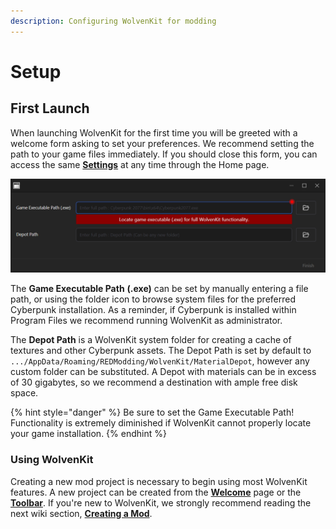 ```yaml
---
description: Configuring WolvenKit for modding
---
```


# Setup

## First Launch

When launching WolvenKit for the first time you will be greeted with a welcome form asking to set your preferences. We recommend setting the path to your game files immediately. If you should close this form, you can access the same [**Settings**](../wolvenkit-app/settings.md) at any time through the Home page.

![](<../.gitbook/assets/8.5.3 FirstSetup generic.png>)

The **Game Executable  Path** **(.exe)** can be set by manually entering a file path, or using the folder icon to browse system files for the preferred Cyberpunk installation. As a reminder, if Cyberpunk is installed within Program Files we recommend running WolvenKit as administrator.

The **Depot Path** is a WolvenKit system folder for creating a cache of textures and other Cyberpunk assets. The Depot Path is set by default to `.../AppData/Roaming/REDModding/WolvenKit/MaterialDepot`, however any custom folder can be substituted. A Depot with materials can be in excess of 30 gigabytes, so we recommend a destination with ample free disk space.

{% hint style="danger" %}
Be sure to set the Game Executable Path! Functionality is extremely diminished if WolvenKit cannot properly locate your game installation.
{% endhint %}

### Using WolvenKit

Creating a new mod project is necessary to begin using most WolvenKit features. A new project can be created from the [**Welcome**](broken-reference) page or the [**Toolbar**](../wolvenkit-app/editor/toolbar.md#new-project). If you're new to WolvenKit, we strongly recommend reading the next wiki section, [**Creating a Mod**](creating-a-mod.md).
